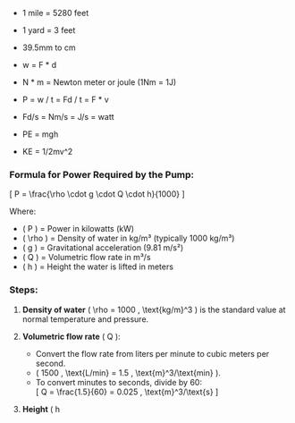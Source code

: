 * 1 mile = 5280 feet

* 1 yard = 3 feet

* 39.5mm to cm

* w = F * d

* N * m = Newton meter or joule (1Nm = 1J)

* P = w / t = Fd / t = F * v

* Fd/s = Nm/s = J/s = watt

* PE = mgh

* KE = 1/2mv^2


### Formula for Power Required by the Pump:

\[
P = \frac{\rho \cdot g \cdot Q \cdot h}{1000}
\]

Where:
- \( P \) = Power in kilowatts (kW)
- \( \rho \) = Density of water in kg/m³ (typically 1000 kg/m³)
- \( g \) = Gravitational acceleration (9.81 m/s²)
- \( Q \) = Volumetric flow rate in m³/s
- \( h \) = Height the water is lifted in meters

### Steps:
1. **Density of water** \( \rho = 1000 \, \text{kg/m}^3 \) is the standard value at normal temperature and pressure.
   
2. **Volumetric flow rate** \( Q \):
   - Convert the flow rate from liters per minute to cubic meters per second.
   - \( 1500 \, \text{L/min} = 1.5 \, \text{m}^3/\text{min} \).
   - To convert minutes to seconds, divide by 60:  
   \[
   Q = \frac{1.5}{60} = 0.025 \, \text{m}^3/\text{s}
   \]

3. **Height** \( h

